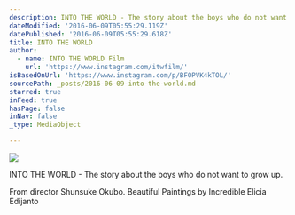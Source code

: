 ```yaml
---
description: INTO THE WORLD - The story about the boys who do not want to grow up.
dateModified: '2016-06-09T05:55:29.119Z'
datePublished: '2016-06-09T05:55:29.618Z'
title: INTO THE WORLD
author:
  - name: INTO THE WORLD Film
    url: 'https://www.instagram.com/itwfilm/'
isBasedOnUrl: 'https://www.instagram.com/p/BFOPVK4kTOL/'
sourcePath: _posts/2016-06-09-into-the-world.md
starred: true
inFeed: true
hasPage: false
inNav: false
_type: MediaObject

---
```

![](https://the-grid-user-content.s3-us-west-2.amazonaws.com/0389a602-355a-495e-a3cd-89eaab93b55a.jpg)

INTO THE WORLD - The story about the boys who do not want to grow up.

From director Shunsuke Okubo. Beautiful Paintings by Incredible Elicia Edijanto